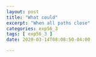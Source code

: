 ```yaml
---
layout: post
title: "What could"
excerpt: "When all paths close"
categories: exp56_3
tags: [ exp56_3 ]
date: 2020-03-14T08:08:50-04:00

---
```

